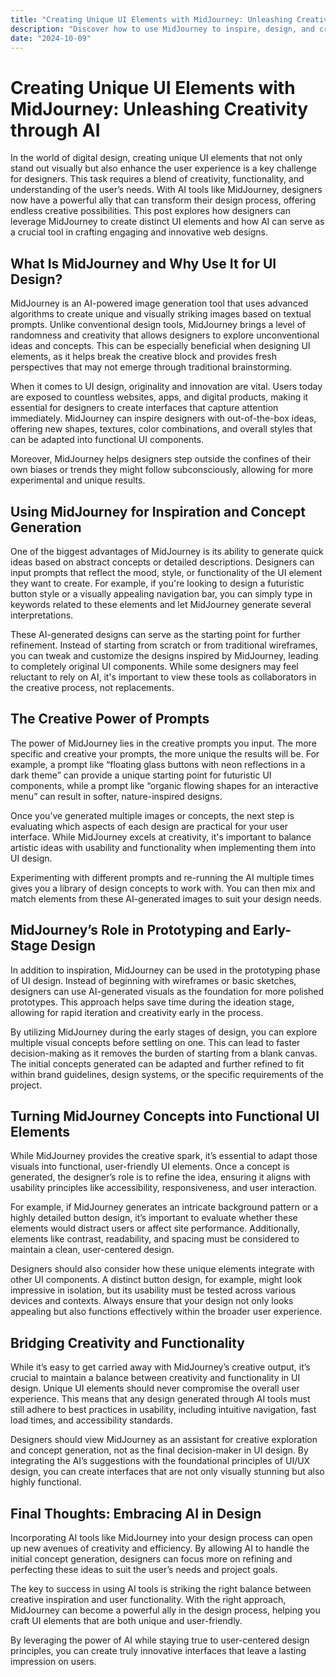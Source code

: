 ```yaml
---
title: "Creating Unique UI Elements with MidJourney: Unleashing Creativity through AI"
description: "Discover how to use MidJourney to inspire, design, and create unique UI elements that stand out in modern web design, blending creativity and functionality."
date: "2024-10-09"
---
```


# Creating Unique UI Elements with MidJourney: Unleashing Creativity through AI

In the world of digital design, creating unique UI elements that not only stand out visually but also enhance the user experience is a key challenge for designers. This task requires a blend of creativity, functionality, and understanding of the user’s needs. With AI tools like MidJourney, designers now have a powerful ally that can transform their design process, offering endless creative possibilities. This post explores how designers can leverage MidJourney to create distinct UI elements and how AI can serve as a crucial tool in crafting engaging and innovative web designs.

## What Is MidJourney and Why Use It for UI Design?

MidJourney is an AI-powered image generation tool that uses advanced algorithms to create unique and visually striking images based on textual prompts. Unlike conventional design tools, MidJourney brings a level of randomness and creativity that allows designers to explore unconventional ideas and concepts. This can be especially beneficial when designing UI elements, as it helps break the creative block and provides fresh perspectives that may not emerge through traditional brainstorming.

When it comes to UI design, originality and innovation are vital. Users today are exposed to countless websites, apps, and digital products, making it essential for designers to create interfaces that capture attention immediately. MidJourney can inspire designers with out-of-the-box ideas, offering new shapes, textures, color combinations, and overall styles that can be adapted into functional UI components. 

Moreover, MidJourney helps designers step outside the confines of their own biases or trends they might follow subconsciously, allowing for more experimental and unique results.

## Using MidJourney for Inspiration and Concept Generation

One of the biggest advantages of MidJourney is its ability to generate quick ideas based on abstract concepts or detailed descriptions. Designers can input prompts that reflect the mood, style, or functionality of the UI element they want to create. For example, if you're looking to design a futuristic button style or a visually appealing navigation bar, you can simply type in keywords related to these elements and let MidJourney generate several interpretations. 

These AI-generated designs can serve as the starting point for further refinement. Instead of starting from scratch or from traditional wireframes, you can tweak and customize the designs inspired by MidJourney, leading to completely original UI components. While some designers may feel reluctant to rely on AI, it's important to view these tools as collaborators in the creative process, not replacements.

## The Creative Power of Prompts

The power of MidJourney lies in the creative prompts you input. The more specific and creative your prompts, the more unique the results will be. For example, a prompt like “floating glass buttons with neon reflections in a dark theme” can provide a unique starting point for futuristic UI components, while a prompt like “organic flowing shapes for an interactive menu” can result in softer, nature-inspired designs. 

Once you’ve generated multiple images or concepts, the next step is evaluating which aspects of each design are practical for your user interface. While MidJourney excels at creativity, it's important to balance artistic ideas with usability and functionality when implementing them into UI design.

Experimenting with different prompts and re-running the AI multiple times gives you a library of design concepts to work with. You can then mix and match elements from these AI-generated images to suit your design needs.

## MidJourney’s Role in Prototyping and Early-Stage Design

In addition to inspiration, MidJourney can be used in the prototyping phase of UI design. Instead of beginning with wireframes or basic sketches, designers can use AI-generated visuals as the foundation for more polished prototypes. This approach helps save time during the ideation stage, allowing for rapid iteration and creativity early in the process.

By utilizing MidJourney during the early stages of design, you can explore multiple visual concepts before settling on one. This can lead to faster decision-making as it removes the burden of starting from a blank canvas. The initial concepts generated can be adapted and further refined to fit within brand guidelines, design systems, or the specific requirements of the project.

## Turning MidJourney Concepts into Functional UI Elements

While MidJourney provides the creative spark, it’s essential to adapt those visuals into functional, user-friendly UI elements. Once a concept is generated, the designer’s role is to refine the idea, ensuring it aligns with usability principles like accessibility, responsiveness, and user interaction. 

For example, if MidJourney generates an intricate background pattern or a highly detailed button design, it’s important to evaluate whether these elements would distract users or affect site performance. Additionally, elements like contrast, readability, and spacing must be considered to maintain a clean, user-centered design. 

Designers should also consider how these unique elements integrate with other UI components. A distinct button design, for example, might look impressive in isolation, but its usability must be tested across various devices and contexts. Always ensure that your design not only looks appealing but also functions effectively within the broader user experience.

## Bridging Creativity and Functionality

While it’s easy to get carried away with MidJourney’s creative output, it’s crucial to maintain a balance between creativity and functionality in UI design. Unique UI elements should never compromise the overall user experience. This means that any design generated through AI tools must still adhere to best practices in usability, including intuitive navigation, fast load times, and accessibility standards.

Designers should view MidJourney as an assistant for creative exploration and concept generation, not as the final decision-maker in UI design. By integrating the AI’s suggestions with the foundational principles of UI/UX design, you can create interfaces that are not only visually stunning but also highly functional.

## Final Thoughts: Embracing AI in Design

Incorporating AI tools like MidJourney into your design process can open up new avenues of creativity and efficiency. By allowing AI to handle the initial concept generation, designers can focus more on refining and perfecting these ideas to suit the user’s needs and project goals. 

The key to success in using AI tools is striking the right balance between creative inspiration and user functionality. With the right approach, MidJourney can become a powerful ally in the design process, helping you craft UI elements that are both unique and user-friendly.

By leveraging the power of AI while staying true to user-centered design principles, you can create truly innovative interfaces that leave a lasting impression on users.
